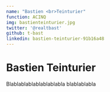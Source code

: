 ```yaml
---
name: "Bastien <br>Teinturier"
function: ACINQ
img: bastienteinturier.jpg
twitter: '@realtbast'
github: t-bast
linkedin: bastien-teinturier-91b16a48
---
```


# Bastien Teinturier
 
Blablablablablablablabla
blablablabla
